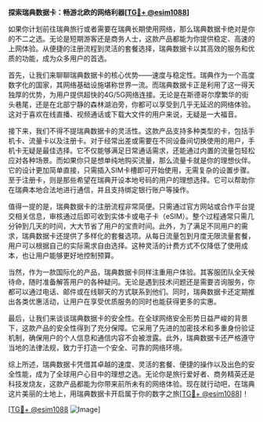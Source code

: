 **探索瑞典数据卡：畅游北欧的网络利器[[TG💪+ @esim1088](https://t.me/s/esim1088)]**

如果你计划前往瑞典旅行或者需要在瑞典长期使用网络，那么瑞典数据卡绝对是你的不二之选。无论是短期游客还是商务人士，这款产品都能为你提供稳定、高速的上网体验。从便捷的注册流程到灵活的套餐选择，瑞典数据卡以其高效的服务和优质的功能，成为众多用户的首选。

首先，让我们来聊聊瑞典数据卡的核心优势——速度与稳定性。瑞典作为一个高度数字化的国家，其网络基础设施堪称世界一流。而瑞典数据卡正是利用了这一得天独厚的优势，为用户提供超快的4G/5G网络连接。无论是在斯德哥尔摩繁华的街头巷尾，还是在北部宁静的森林湖泊旁，你都可以享受到几乎无延迟的网络体验。这对于喜欢在线直播、视频通话或下载大文件的用户来说，无疑是一大福音。

接下来，我们不得不提瑞典数据卡的灵活性。这款产品支持多种类型的卡，包括手机卡、流量卡以及注册卡。对于经常出差或需要在不同设备间切换使用的用户，手机卡无疑是最佳选择。它不仅能够满足日常通话需求，还能通过内置的流量包轻松应对各种场景。而如果你只是想单纯地购买流量，那么流量卡就是你的理想伙伴。它的设计更加简单直接，只需插入SIM卡槽即可开始使用，无需复杂的设置步骤。至于注册卡，则是那些希望在瑞典开设本地号码的用户的理想选择。它可以帮助你在瑞典本地合法地进行通信，并且支持绑定银行账户等操作。

值得一提的是，瑞典数据卡的注册流程非常简便。只需通过官方网站或合作平台提交相关信息，审核通过后即可收到实体卡或电子卡（eSIM）。整个过程通常只需几分钟到几天的时间，大大节省了用户的宝贵时间。此外，为了满足不同用户的需求，瑞典数据卡还提供了多样化的套餐选项。从每日流量包到月度无限流量套餐，用户可以根据自己的实际需求自由选择。这种灵活的计费方式不仅降低了使用成本，也让用户能够更好地控制预算。

当然，作为一款国际化的产品，瑞典数据卡同样注重用户体验。其客服团队全天候待命，随时准备解答用户的各种疑问。无论是遇到技术问题还是需要咨询服务，你都可以通过电话、邮件或在线聊天的方式联系到他们。同时，瑞典数据卡还定期推出各类优惠活动，让用户在享受优质服务的同时也能获得更多的实惠。

最后，让我们来谈谈瑞典数据卡的安全性。在全球网络安全形势日益严峻的背景下，这款产品的安全性得到了充分保障。它采用了先进的加密技术和多重身份验证机制，确保用户的个人信息和通信内容不会被泄露。此外，瑞典数据卡还严格遵守当地的法律法规，致力于打造一个安全、可靠的网络环境。

综上所述，瑞典数据卡凭借其卓越的速度、灵活的套餐、便捷的操作以及出色的安全性能，成为了全球用户心目中的理想之选。无论你是旅行爱好者、商务精英还是科技发烧友，这款产品都能为你带来前所未有的网络体验。现在就行动吧，在瑞典这片美丽的土地上，用瑞典数据卡开启属于你的数字之旅[[TG💪+ @esim1088](https://t.me/s/esim1088)]！

[[TG💪+ @esim1088](https://t.me/s/esim1088) ![Image](https://i.postimg.cc/4NQfJmqS/Snipaste-2025-05-13-00-14-12.png)]